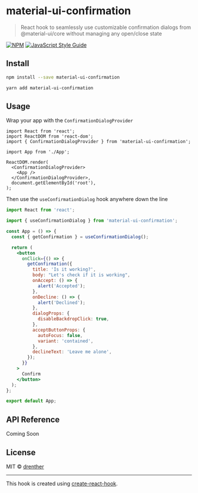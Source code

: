 # material-ui-confirmation

> React hook to seamlessly use customizable confirmation dialogs from @material-ui/core without managing any open/close state

[![NPM](https://img.shields.io/npm/v/material-ui-confirmation.svg)](https://www.npmjs.com/package/material-ui-confirmation) [![JavaScript Style Guide](https://img.shields.io/badge/code_style-standard-brightgreen.svg)](https://standardjs.com)

## Install

```bash
npm install --save material-ui-confirmation
```

```bash
yarn add material-ui-confirmation
```

## Usage

Wrap your app with the `ConfirmationDialogProvider`

```tsx
import React from 'react';
import ReactDOM from 'react-dom';
import { ConfirmationDialogProvider } from 'material-ui-confirmation';

import App from './App';

ReactDOM.render(
  <ConfirmationDialogProvider>
    <App />
  </ConfirmationDialogProvider>,
  document.getElementById('root'),
);
```

Then use the `useConfirmationDialog` hook anywhere down the line

```jsx
import React from 'react';

import { useConfirmationDialog } from 'material-ui-confirmation';

const App = () => {
  const { getConfirmation } = useConfirmationDialog();

  return (
    <button
      onClick={() => {
        getConfirmation({
          title: 'Is it working?',
          body: "Let's check if it is working",
          onAccept: () => {
            alert('Accepted');
          },
          onDecline: () => {
            alert('Declined');
          },
          dialogProps: {
            disableBackdropClick: true,
          },
          acceptButtonProps: {
            autoFocus: false,
            variant: 'contained',
          },
          declineText: 'Leave me alone',
        });
      }}
    >
      Confirm
    </button>
  );
};

export default App;
```

## API Reference

Coming Soon

## License

MIT © [drenther](https://github.com/drenther)

---

This hook is created using [create-react-hook](https://github.com/hermanya/create-react-hook).
